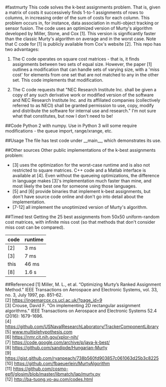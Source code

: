 #fastmurty
This code solves the k-best assignments problem. That is, given a matrix of costs it successively finds 1-to-1 assignments of rows to columns, in increasing order of the sum of costs for each column. This problem occurs in, for instance, data association in multi-object tracking or sensor fusion.
The code uses an optimized version of Murty's algorithm developed by Miller, Stone, and Cox [1]. This version is significantly faster than the classic Murty's algorithm on average and in the worst case. Note that C code for [1] is publicly available from Cox's website [2]. This repo has two advantages:

1. The C code operates on square cost matrices - that is, it finds assignments between two sets of equal size. However, the paper [1] outlines a modification that can handle sets of varying size, with a 'miss cost' for elements from one set that are not matched to any in the other set. This code implements that modification.

2. The C code requests that
"NEC Research Institute Inc. shall be given a copy of any such derivative work or modified version of the software and NEC Research Institute Inc. and its affiliated companies (collectively referred to as NECI) shall be granted permission to use, copy, modify and distribute the software for internal use and research." I'm not sure what that constitutes, but now I don't need to be!

##Code
Python 2 with numpy. Use in Python 3 will some require modifications - the queue import, range/xrange, etc.

##Usage
The file has test code under \_\_main\_\_, which demonstrates its use.

##Other sources
Other public implementations of the k-best assignments problem:

+ [3] uses the optimization for the worst-case runtime and is also not restricted to square matrices. C++ code and a Matlab interface is available at [4]. Even without the queueing optimizations, the difference in language makes [3]'s implementation much faster than mine, and most likely the best one for someone using those languages.
+ [5] and [6] provide binaries that implement k-best assignments, but don't have source code online and don't go into detail about the implementation.
+ [7-12] all implement the unoptimized version of Murty's algorithm.

##Timed test
Getting the 25 best assignments from 50x50 uniform-random cost matrices, with infinite miss cost (so that methods that don't consider miss cost can be compared).

| code | runtime |
|------|---------|
| [2]  |   3 ms  |
| [3]  |   7 ms  |
| this |  46 ms  |
| [8]  |  1.6 s  |

##Referenced
[1] Miller, M. L., et al. “Optimizing Murty’s Ranked Assignment Method.” IEEE Transactions on Aerospace and Electronic Systems, vol. 33, no. 3, July 1997, pp. 851–62.  
[2] https://ingemarcox.cs.ucl.ac.uk/?page_id=9  
[3] Crouse, David F. "On implementing 2D rectangular assignment algorithms." IEEE Transactions on Aerospace and Electronic Systems 52.4 (2016): 1679-1696.  
[4] https://github.com/USNavalResearchLaboratory/TrackerComponentLibrary  
[5] www.multiplehypothesis.com  
[6] https://nmr.cit.nih.gov/xplor-nih/  
[7] https://code.google.com/archive/p/java-k-best/  
[8] https://github.com/sandipde/Hungarian-Murty  
[9] https://gist.github.com/ryanpeach/738b560fd903857c061063d25b3c8225  
[10] https://github.com/fbaeuerlein/MurtyAlgorithm  
[11] https://github.com/cosmo-epfl/glosim/blob/master/libmatch/lap/murty.py  
[12] http://ba-tuong.vo-au.com/codes.html